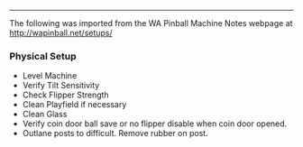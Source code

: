 ***
The following was imported from the WA Pinball Machine Notes webpage at http://wapinball.net/setups/
### Physical Setup
-   Level Machine
-   Verify Tilt Sensitivity
-   Check Flipper Strength
-   Clean Playfield if necessary
-   Clean Glass
-   Verify coin door ball save or no flipper disable when coin door opened.
-   Outlane posts to difficult. Remove rubber on post.

